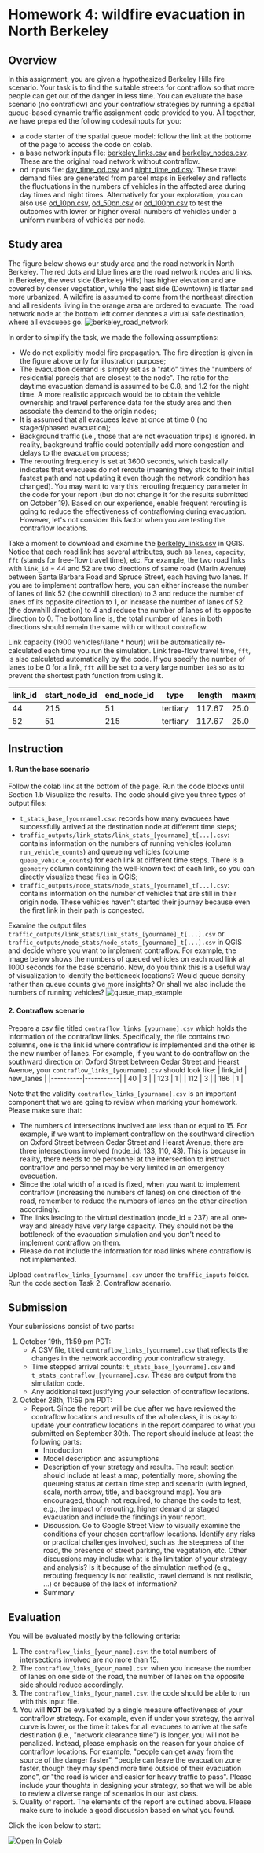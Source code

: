 # Homework 4: wildfire evacuation in North Berkeley

## Overview

In this assignment, you are given a hypothesized Berkeley Hills fire scenario. Your task is to find the suitable streets for contraflow so that more people can get out of the danger in less time. You can evaluate the base scenario (no contraflow) and your contraflow strategies by running a spatial queue-based dynamic traffic assignment code provided to you. All together, we have prepared the following codes/inputs for you: 
* a code starter of the spatial queue model: follow the link at the bottome of the page to access the code on colab.
* a base network inputs file: [berkeley_links.csv](https://raw.githubusercontent.com/UCB-CE170a/Fall2021/master/traffic_data/berkeley_links.csv) and [berkeley_nodes.csv](https://raw.githubusercontent.com/UCB-CE170a/Fall2021/master/traffic_data/berkeley_nodes.csv). These are the original road network without contraflow.
* od inputs file: [day_time_od.csv](https://raw.githubusercontent.com/UCB-CE170a/Fall2021/master/traffic_data/day_time_od.csv) and [night_time_od.csv](https://raw.githubusercontent.com/UCB-CE170a/Fall2021/master/traffic_data/night_time_od.csv). These travel demand files are generated from parcel maps in Berkeley and reflects the fluctuations in the numbers of vehicles in the affected area during day times and night times. Alternatively for your exploration, you can also use [od_10pn.csv](https://raw.githubusercontent.com/UCB-CE170a/Fall2021/master/traffic_data/od_10pn.csv), [od_50pn.csv](https://raw.githubusercontent.com/UCB-CE170a/Fall2021/master/traffic_data/od_50pn.csv) or [od_100pn.csv](https://raw.githubusercontent.com/UCB-CE170a/Fall2021/master/traffic_data/od_100pn.csv) to test the outcomes with lower or higher overall numbers of vehicles under a uniform numbers of vehicles per node. 

## Study area

The figure below shows our study area and the road network in North Berkeley. The red dots and blue lines are the road network nodes and links. In Berkeley, the west side (Berkeley Hills) has higher elevation and are covered by denser vegetation, while the east side (Downtown) is flatter and more urbanized. A wildfire is assumed to come from the northeast direction and all residents living in the orange area are ordered to evacuate. The road network node at the bottom left corner denotes a virtual safe destination, where all evacuees go.
![berkeley_road_network](berkeley_road_network.png "Berkeley roads")

In order to simplify the task, we made the following assumptions:
- We do not explicitly model fire propagation. The fire direction is given in the figure above only for illustration purpose;
- The evacuation demand is simply set as a "ratio" times the "numbers of residential parcels that are closest to the node". The ratio for the daytime evacuation demand is assumed to be 0.8, and 1.2 for the night time. A more realistic approach would be to obtain the vehicle ownership and travel perference data for the study area and then associate the demand to the origin nodes;
- It is assumed that all evacuees leave at once at time 0 (no staged/phased evacuation);
- Background traffic (i.e., those that are not evacuation trips) is ignored. In reality, background traffic could potentially add more congestion and delays to the evacuation process;
- The rerouting frequency is set at 3600 seconds, which basically indicates that evacuees do not reroute (meaning they stick to their initial fastest path and not updating it even though the network condition has changed). You may want to vary this rerouting frequency parameter in the code for your report (but do not change it for the results submitted on October 19). Based on our experience, enable frequent rerouting is going to reduce the effectiveness of contraflowing during evacuation. However, let's not consider this factor when you are testing the contraflow locations.

Take a moment to download and examine the [berkeley_links.csv](https://raw.githubusercontent.com/UCB-CE170a/Fall2021/master/traffic_data/berkeley_links.csv) in QGIS. Notice that each road link has several attributes, such as `lanes`, `capacity`, `fft` (stands for free-flow travel time), etc. For example, the two road links with `link_id` = 44 and 52 are two directions of same road (Marin Avenue) between Santa Barbara Road and Spruce Street, each having two lanes. If you are to implement contraflow here, you can either increase the number of lanes of link 52 (the downhill direction) to 3 and reduce the number of lanes of its opposite direction to 1, or increase the number of lanes of 52 (the downhill direction) to 4 and reduce the number of lanes of its opposite direction to 0. The bottom line is, the total number of lanes in both directions should remain the same with or without contraflow.

Link capacity (1900 vehicles/(lane * hour)) will be automatically re-calculated each time you run the simulation. Link free-flow travel time, `fft`, is also calculated automatically by the code. If you specify the number of lanes to be 0 for a link,  `fft` will be set to a very large number `1e8` so as to prevent the shortest path function from using it.

|link_id  | start_node_id| end_node_id  |  type   | length  |maxmph   |lanes    | capacity| fft      | ... |
|---------|--------------|--------------|---------|---------|---------|---------|---------|----------|-----|
|44       |215           |51            |tertiary |117.67   |25.0     |2        |3800     |10.53.    | ... |
|52       |51            |215           |tertiary |117.67   |25.0     |2        |3800     |10.53.    | ... |

## Instruction
#### 1. Run the base scenario
Follow the colab link at the bottom of the page. Run the code blocks until Section 1.b Visualize the results. The code should give you three types of output files:
- `t_stats_base_[yourname].csv`: records how many evacuees have successfully arrived at the destination node at different time steps;
- `traffic_outputs/link_stats/link_stats_[yourname]_t[...].csv`: contains information on the numbers of running vehicles (column `run_vehicle_counts`) and queueing vehicles (colume `queue_vehicle_counts`) for each link at different time steps. There is a `geometry` column containing the well-known text of each link, so you can directly visualize these files in QGIS;
- `traffic_outputs/node_stats/node_stats_[yourname]_t[...].csv`: contains information on the number of vehicles that are still in their origin node. These vehicles haven't started their journey because even the first link in their path is congested.

Examine the output files `traffic_outputs/link_stats/link_stats_[yourname]_t[...].csv` or `traffic_outputs/node_stats/node_stats_[yourname]_t[...].csv` in QGIS and decide where you want to implement contraflow. For example, the image below shows the numbers of queued vehicles on each road link at 1000 seconds for the base scenario. Now, do you think this is a useful way of visualization to identify the bottleneck locations? Would queue density rather than queue counts give more insights? Or shall we also include the numbers of running vehicles?
![queue_map_example](queue_map_example.png? "Queuing vehicle map")

#### 2. Contraflow scenario
Prepare a csv file titled `contraflow_links_[yourname].csv` which holds the information of the contraflow links. Specifically, the file contains two columns, one is the link id where contraflow is implemented and the other is the new number of lanes. For example, if you want to do contraflow on the southward direction on Oxford Street between Cedar Street and Hearst Avenue, your `contraflow_links_[yourname].csv` should look like:
| link_id  | new_lanes |
|----------|-----------|
|  40      | 3         |
| 123      | 1         |
| 112      | 3         |
| 186      | 1         |

Note that the validity `contraflow_links_[yourname].csv` is an important component that we are going to review when marking your homework. Please make sure that:
- The numbers of intersections involved are less than or equal to 15. For example, if we want to implement contraflow on the southward direction on Oxford Street between Cedar Street and Hearst Avenue, there are three intersections involved (node_id: 133, 110, 43). This is because in reality, there needs to be personnel at the intersection to instruct contraflow and personnel may be very limited in an emergency evacuation.
- Since the total width of a road is fixed, when you want to implement contraflow (increasing the numbers of lanes) on one direction of the road, remember to reduce the numbers of lanes on the other direction accordingly.
- The links leading to the virtual destination (node_id = 237) are all one-way and already have very large capacity. They should not be the bottleneck of the evacuation simulation and you don't need to implement contraflow on them.
- Please do not include the information for road links where contraflow is not implemented.

Upload `contraflow_links_[yourname].csv` under the `traffic_inputs` folder. Run the code section Task 2. Contraflow scenario.

## Submission
Your submissions consist of two parts:
1. October 19th, 11:59 pm PDT: 
    * A CSV file, titled `contraflow_links_[yourname].csv` that reflects the changes in the network according your contraflow strategy.
    * Time stepped arrival counts: `t_stats_base_[yourname].csv` and `t_stats_contraflow_[yourname].csv`. These are output from the simulation code.
    * Any additional text justifying your selection of contraflow locations.
2. October 28th, 11:59 pm PDT:
    * Report. Since the report will be due after we have reviewed the contraflow locations and results of the whole class, it is okay to update your contraflow locations in the report compared to what you submitted on September 30th. The report should include at least the following parts:
      * Introduction
      * Model description and assumptions
      * Description of your strategy and results. The result section should include at least a map, potentially more, showing the queueing status at certain time step and scenario (with legned, scale, north arrow, title, and background map). You are encouraged, though not required, to change the code to test, e.g., the impact of rerouting, higher demand or staged evacuation and include the findings in your report.
      * Discussion. Go to Google Street View to visually examine the conditions of your chosen contraflow locations. Identify any risks or practical challenges involved, such as the steepness of the road, the presence of street parking, the vegetation, etc. Other discussions may include: what is the limitation of your strategy and analysis? Is it because of the simulation method (e.g., rerouting frequency is not realistic, travel demand is not realistic, ...) or because of the lack of information?
      * Summary

## Evaluation
You will be evaluated mostly by the following criteria:
1. The `contraflow_links_[your_name].csv`: the total numbers of intersections involved are no more than 15.
2. The `contraflow_links_[your_name].csv`: when you increase the number of lanes on one side of the road, the number of lanes on the opposite side should reduce accordingly.
4. The `contraflow_links_[your_name].csv`: the code should be able to run with this input file.
5. You will **NOT** be evaluated by a single measure effectiveness of your contraflow strategy. For example, even if under your strategy, the arrival curve is lower, or the time it takes for all evacuees to arrive at the safe destination (i.e., "network clearance time") is longer, you will not be penalized. Instead, please emphasis on the reason for your choice of contraflow locations. For example, "people can get away from the source of the danger faster", "people can leave the evacuation zone faster, though they may spend more time outside of their evacuation zone", or "the road is wider and easier for heavy traffic to pass". Please include your thoughts in designing your strategy, so that we will be able to review a diverse range of scenarios in our last class.
6. Quality of report. The elements of the report are outlined above. Please make sure to include a good discussion based on what you found.

Click the icon below to start:

[![Open In Colab](https://colab.research.google.com/assets/colab-badge.svg)](https://colab.research.google.com/github/UCB-CE170a/Fall2021/blob/master/Homeworks/HW4/Assignment4_student.ipynb)
